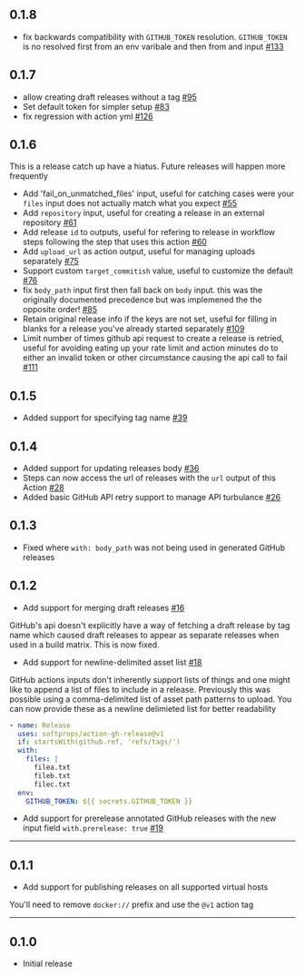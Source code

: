 ## 0.1.8

- fix backwards compatibility with `GITHUB_TOKEN` resolution. `GITHUB_TOKEN` is no resolved first from an env varibale and then from and input [#133](https://github.com/softprops/action-gh-release/pull/133)

## 0.1.7

- allow creating draft releases without a tag [#95](https://github.com/softprops/action-gh-release/pull/95)
- Set default token for simpler setup [#83](https://github.com/softprops/action-gh-release/pull/83)
- fix regression with action yml [#126](https://github.com/softprops/action-gh-release/pull/126)

## 0.1.6

This is a release catch up have a hiatus. Future releases will happen more frequently

- Add 'fail_on_unmatched_files' input, useful for catching cases were your `files` input does not actually match what you expect [#55](https://github.com/softprops/action-gh-release/pull/55)
- Add `repository` input, useful for creating a release in an external repository [#61](https://github.com/softprops/action-gh-release/pull/61)
- Add release `id` to outputs, useful for refering to release in workflow steps following the step that uses this action [#60](https://github.com/softprops/action-gh-release/pull/60)
- Add `upload_url` as action output, useful for managing uploads separately [#75](https://github.com/softprops/action-gh-release/pull/75)
- Support custom `target_commitish` value, useful to customize the default [#76](https://github.com/softprops/action-gh-release/pull/76)
- fix `body_path` input first then fall back on `body` input. this was the originally documented precedence but was implemened the the opposite order! [#85](https://github.com/softprops/action-gh-release/pull/85)
- Retain original release info if the keys are not set, useful for filling in blanks for a release you've already started separately [#109](https://github.com/softprops/action-gh-release/pull/109)
- Limit number of times github api request to create a release is retried, useful for avoiding eating up your rate limit and action minutes do to either an invalid token or other circumstance causing the api call to fail [#111](https://github.com/softprops/action-gh-release/pull/111)

## 0.1.5

- Added support for specifying tag name [#39](https://github.com/softprops/action-gh-release/pull/39)

## 0.1.4

- Added support for updating releases body [#36](https://github.com/softprops/action-gh-release/pull/36)
- Steps can now access the url of releases with the `url` output of this Action [#28](https://github.com/softprops/action-gh-release/pull/28)
- Added basic GitHub API retry support to manage API turbulance [#26](https://github.com/softprops/action-gh-release/pull/26)

## 0.1.3

- Fixed where `with: body_path` was not being used in generated GitHub releases

## 0.1.2

- Add support for merging draft releases [#16](https://github.com/softprops/action-gh-release/pull/16)

GitHub's api doesn't explicitly have a way of fetching a draft release by tag name which caused draft releases to appear as separate releases when used in a build matrix.
This is now fixed.

- Add support for newline-delimited asset list [#18](https://github.com/softprops/action-gh-release/pull/18)

GitHub actions inputs don't inherently support lists of things and one might like to append a list of files to include in a release. Previously this was possible using a comma-delimited list of asset path patterns to upload. You can now provide these as a newline delimieted list for better readability

```yaml
- name: Release
  uses: softprops/action-gh-release@v1
  if: startsWith(github.ref, 'refs/tags/')
  with:
    files: |
      filea.txt
      fileb.txt
      filec.txt
  env:
    GITHUB_TOKEN: ${{ secrets.GITHUB_TOKEN }}
```

- Add support for prerelease annotated GitHub releases with the new input field `with.prerelease: true` [#19](https://github.com/softprops/action-gh-release/pull/19)

---

## 0.1.1

- Add support for publishing releases on all supported virtual hosts

You'll need to remove `docker://` prefix and use the `@v1` action tag

---

## 0.1.0

- Initial release
